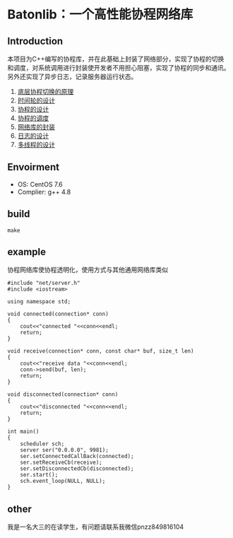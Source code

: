 # Batonlib：一个高性能协程网络库

## Introduction

本项目为C++编写的协程库，并在此基础上封装了网络部分，实现了协程的切换和调度，对系统调用进行封装使开发者不用担心阻塞，实现了协程的同步和通讯。另外还实现了异步日志，记录服务器运行状态。



1. [底层协程切换的原理]()
2. [时间轮的设计]()
3. [协程的设计]()
4. [协程的调度]()
5. [网络库的封装]()
6. [日志的设计]()
7. [多线程的设计]()

## Envoirment

* OS: CentOS 7.6
* Complier: g++ 4.8

## build

```
make
```

## example
协程网络库使协程透明化，使用方式与其他通用网络库类似

```
#include "net/server.h"
#include <iostream>

using namespace std;

void connected(connection* conn)
{
    cout<<"connected "<<conn<<endl;
    return;
}

void receive(connection* conn, const char* buf, size_t len)
{
    cout<<"receive data "<<conn<<endl;
    conn->send(buf, len);
    return;
}

void disconnected(connection* conn)
{
    cout<<"disconnected "<<conn<<endl;
    return;
}

int main()
{
    scheduler sch;
    server ser("0.0.0.0", 9981);
    ser.setConnectedCallBack(connected);
    ser.setReceiveCb(receive);
    ser.setDisconnectedCb(disconnected);
    ser.start();
    sch.event_loop(NULL, NULL);
}
```

## other

我是一名大三的在读学生，有问题请联系我微信pnzz849816104
